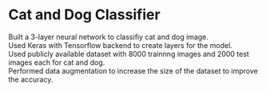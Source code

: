 # Cat and Dog Classifier
Built a 3-layer neural network to classifiy cat and dog image.  
Used Keras with Tensorflow backend to create layers for the model.  
Used publicly available dataset with 8000 trainnng images and 2000 test images each for cat and dog.  
Performed data augmentation to increase the size of the dataset to improve the accuracy.



